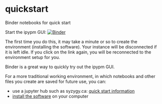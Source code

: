 # quickstart
Binder notebooks for quick start

Start the ipypm GUI:
[![Binder](https://mybinder.org/badge_logo.svg)](https://mybinder.org/v2/gh/pypm/quickstart/master?filepath=binder%2Fipypm-quickstart.ipynb)

The first time you do this, it may take a minute or so to create the
environment (installing the software). Your instance will be disconnected
if it is left idle. If you click on the link again,
you will be reconnected to the environment setup for you.

Binder is a great way to quickly try out the ipypm GUI.

For a more traditional working environment, in which
notebooks and other files you create
are saved for future use, you can:
* use a jupyter hub such as syzygy.ca:
[quick start information](https://github.com/pypm/quickstart/tree/master/syzygy)
* [install the software](https://github.com/pypm/docs) on your computer